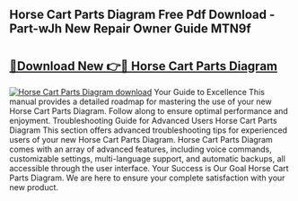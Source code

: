 ## Horse Cart Parts Diagram Free Pdf Download - Part-wJh New Repair Owner Guide MTN9f

# <h2><a href="http://dftzu9.blite.top/?on=Horse+Cart+Parts+Diagram">🔗Download New 👉🔴 Horse Cart Parts Diagram</a></h2>

[![Horse Cart Parts Diagram download](https://i.imgur.com/lujVjoI.png)](http://dftzu9.blite.top/?on=Horse+Cart+Parts+Diagram)
Your Guide to Excellence This manual provides a detailed roadmap for mastering the use of your new Horse Cart Parts Diagram. Follow along to ensure optimal performance and enjoyment. Troubleshooting Guide for Advanced Users Horse Cart Parts Diagram This section offers advanced troubleshooting tips for experienced users of your new Horse Cart Parts Diagram. Horse Cart Parts Diagram comes with an array of advanced features, including voice commands, customizable settings, multi-language support, and automatic backups, all accessible through the user interface. Your Success is Our Goal Horse Cart Parts Diagram. We are here to ensure your complete satisfaction with your new product.

